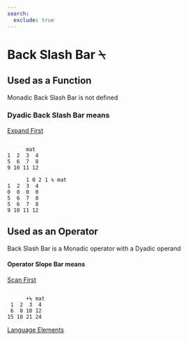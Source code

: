 ```yaml
---
search:
  exclude: true
---
```






<h1 class="heading"><span class="name">Back Slash Bar</span> <span class="command">⍀</span></h1>


## Used as a Function


Monadic Back Slash Bar is not defined

### Dyadic Back Slash Bar means


[Expand  First](../primitive-functions/expand.md)
```apl

      mat
1  2  3  4
5  6  7  8
9 10 11 12

      1 0 2 1 ⍀ mat
1  2  3  4
0  0  0  0
5  6  7  8
5  6  7  8
9 10 11 12
```

## Used as an Operator


Back Slash Bar is a Monadic operator with a Dyadic operand

#### Operator Slope Bar means


[Scan First](../primitive-operators/scan-first.md)
```apl

      +⍀ mat
 1  2  3  4
 6  8 10 12
15 18 21 24 

```


[Language Elements](./language-elements.md)


